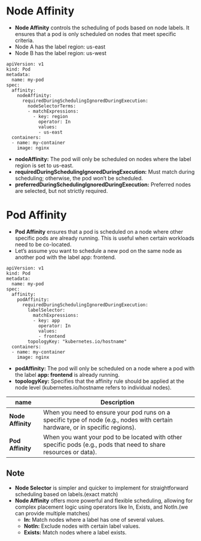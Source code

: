 # Node Affinity
- **Node Affinity** controls the scheduling of pods based on node labels. It ensures that a pod is only scheduled on nodes that meet specific criteria.
- Node A has the label region: us-east
- Node B has the label region: us-west
```
apiVersion: v1
kind: Pod
metadata:
  name: my-pod
spec:
  affinity:
    nodeAffinity:
      requiredDuringSchedulingIgnoredDuringExecution:
        nodeSelectorTerms:
        - matchExpressions:
          - key: region
            operator: In
            values:
            - us-east
  containers:
  - name: my-container
    image: nginx
```
- **nodeAffinity:** The pod will only be scheduled on nodes where the label region is set to us-east.
- **requiredDuringSchedulingIgnoredDuringExecution:** Must match during scheduling; otherwise, the pod won’t be scheduled.
- **preferredDuringSchedulingIgnoredDuringExecution:** Preferred nodes are selected, but not strictly required.

# Pod Affinity
- **Pod Affinity** ensures that a pod is scheduled on a node where other specific pods are already running. This is useful when certain workloads need to be co-located.
- Let’s assume you want to schedule a new pod on the same node as another pod with the label app: frontend.
```
apiVersion: v1
kind: Pod
metadata:
  name: my-pod
spec:
  affinity:
    podAffinity:
      requiredDuringSchedulingIgnoredDuringExecution:
        labelSelector:
          matchExpressions:
          - key: app
            operator: In
            values:
            - frontend
        topologyKey: "kubernetes.io/hostname"
  containers:
  - name: my-container
    image: nginx
```
- **podAffinity:** The pod will only be scheduled on a node where a pod with the label **app: frontend** is already running.
- **topologyKey:** Specifies that the affinity rule should be applied at the node level (kubernetes.io/hostname refers to individual nodes).

| name | Description |
| --- | --- |
| **Node Affinity** | When you need to ensure your pod runs on a specific type of node (e.g., nodes with certain hardware, or in specific regions). |
| **Pod Affinity**| When you want your pod to be located with other specific pods (e.g., pods that need to share resources or data). |

## Note
- **Node Selector** is simpler and quicker to implement for straightforward scheduling based on labels.(exact match)
- **Node Affinity** offers more powerful and flexible scheduling, allowing for complex placement logic using operators like In, Exists, and NotIn.(we can provide multiple matches)
    - **In:** Match nodes where a label has one of several values.
    - **NotIn:** Exclude nodes with certain label values.
    - **Exists:** Match nodes where a label exists.

